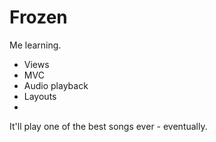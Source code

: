 # Frozen

Me learning. 

- Views 
- MVC 
- Audio playback
- Layouts 
- 
It'll play one of the best songs ever - eventually. 
